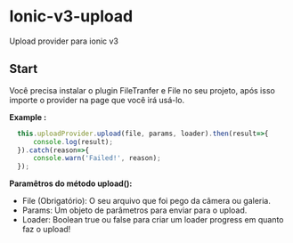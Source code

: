 # Ionic-v3-upload
Upload provider para ionic v3

## Start ##
Você precisa instalar o plugin FileTranfer e File no seu projeto, após isso importe o provider na page que você irá usá-lo.


**Example :**

```typescript
  this.uploadProvider.upload(file, params, loader).then(result=>{
      console.log(result);
  }).catch(reason=>{
      console.warn('Failed!', reason);
  });
```

**Paramêtros do método upload():**
- File (Obrigatório): O seu arquivo que foi pego da câmera ou galeria.
- Params: Um objeto de parâmetros para enviar para o upload.
- Loader: Boolean true ou false para criar um loader progress em quanto faz o upload!
